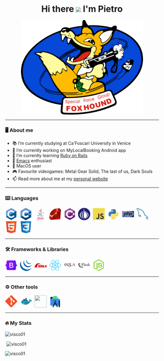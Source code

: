 <h1 align="center">
    Hi there 
    <img src="https://media.giphy.com/media/hvRJCLFzcasrR4ia7z/giphy.gif" width="30px"/>
    I'm Pietro
</h1>

<div id="badges" align="center">
  <img src="res/foxhound.png" width="400"/>
  <!--<img src="https://komarev.com/ghpvc/?username=Visco01&style=flat-square&color=blue" alt=""/>-->
</div>

<!--
<hr>

**Visco01/Visco01** is a ✨ _special_ ✨ repository because its `README.md` (this file) appears on your GitHub profile.

Here are some ideas to get you started:
- ⚡ Fun fact: ...
-->

<hr>

### 🖥 About me

- 📚 I’m currently studying at Ca'Foscari University in Venice
- 🔭 I’m currently working on MyLocalBooking Android app
- 🌱 I’m currently learning [Ruby on Rails](https://rubyonrails.org)
- 🤩 [Emacs](https://www.gnu.org/software/emacs/) enthusiast
- 🍎 MacOS user
- 🎮 Favourite videogames: Metal Gear Solid, The last of us, Dark Souls
- 📫 Read more about me at my [personal website](https://visco01.github.io)

<hr>

### ⌨️ Languages

<div>
  <img src="https://github.com/devicons/devicon/blob/master/icons/c/c-original.svg" width="40" height="40"/>&nbsp;
  <img src="https://raw.githubusercontent.com/devicons/devicon/master/icons/cplusplus/cplusplus-original.svg" width="40" height="40"/>&nbsp;
  <img src="https://github.com/devicons/devicon/blob/master/icons/java/java-original-wordmark.svg" width="40" height="40"/>&nbsp;
  <img src="https://github.com/devicons/devicon/blob/master/icons/ruby/ruby-original.svg" width="40" height="40"/>&nbsp;
  <img src="https://github.com/devicons/devicon/blob/master/icons/csharp/csharp-original.svg" width="40" height="40"/>&nbsp;
  <img src="https://github.com/devicons/devicon/blob/master/icons/perl/perl-original.svg" width="40" height="40"/>&nbsp;
  <img src="https://github.com/devicons/devicon/blob/master/icons/javascript/javascript-original.svg" width="40" height="40"/>&nbsp;
  <img src="https://github.com/devicons/devicon/blob/master/icons/python/python-original.svg" width="40" height="40"/>&nbsp;
  <img src="https://github.com/devicons/devicon/blob/master/icons/php/php-original.svg" width="40" height="40"/>&nbsp;
  <img src="https://github.com/devicons/devicon/blob/master/icons/mysql/mysql-original.svg" width="40" height="40"/>&nbsp;
  <img src="https://github.com/devicons/devicon/blob/master/icons/html5/html5-original.svg" width="40" height="40"/>&nbsp;
  <img src="https://github.com/devicons/devicon/blob/master/icons/css3/css3-original.svg" width="40" height="40"/>&nbsp;
</div>

<hr>

### :hammer_and_wrench: Frameworks & Libraries

<div>
  <img src="https://github.com/devicons/devicon/blob/master/icons/bootstrap/bootstrap-original.svg" width="40" height="40"/>&nbsp;
  <img src="https://github.com/devicons/devicon/blob/master/icons/jquery/jquery-original.svg" width="40" height="40"/>&nbsp;
  <img src="https://github.com/devicons/devicon/blob/master/icons/rails/rails-plain-wordmark.svg" width="40" height="40"/>&nbsp;
  <img src="https://github.com/devicons/devicon/blob/master/icons/react/react-original.svg" width="40" height="40"/>&nbsp;
  <img src="https://github.com/devicons/devicon/blob/master/icons/sqlalchemy/sqlalchemy-original.svg" width="40" height="40"/>&nbsp;
  <img src="https://github.com/devicons/devicon/blob/master/icons/flask/flask-original-wordmark.svg" width="40" height="40"/>&nbsp;
  <img src="https://github.com/devicons/devicon/blob/master/icons/nodejs/nodejs-original.svg" width="40" height="40"/>&nbsp;
</div

<hr><hr>

### ⚙️ Other tools

<div>
  <img src="https://github.com/devicons/devicon/blob/master/icons/git/git-original.svg" width="40" height="40"/>&nbsp;
  <img src="https://github.com/devicons/devicon/blob/master/icons/docker/docker-original.svg" width="40" height="40"/>&nbsp;
  <img src="http://icons.iconarchive.com/icons/blackvariant/button-ui-requests-6/1024/Emacs-icon.png" width="40" height="40"/>&nbsp;
  <img src="https://github.com/devicons/devicon/blob/master/icons/androidstudio/androidstudio-original.svg" width="40" height="40"/>&nbsp;
</div

<hr><hr>

### :fire: My Stats

<div>
  <p><img align="center" src="https://github-readme-streak-stats.herokuapp.com/?user=visco01&theme=dark" alt="visco01" /></p>
</div>

<div>
  <p>&nbsp;<img align="center" src="https://github-readme-stats.vercel.app/api?username=visco01&show_icons=true&theme=dark&locale=en" alt="visco01" /></p>
</div>

<div>
  <p><img align="left" src="https://github-readme-stats.vercel.app/api/top-langs?username=visco01&show_icons=true&theme=dark&locale=en&layout=compact" alt="visco01" /></p>
</div>


